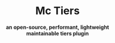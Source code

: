 <h1 align="center">
Mc Tiers
</h1>

<p align="center">
  <strong>an open-source, performant, lightweight<br>maintainable tiers plugin</strong>
</p>

